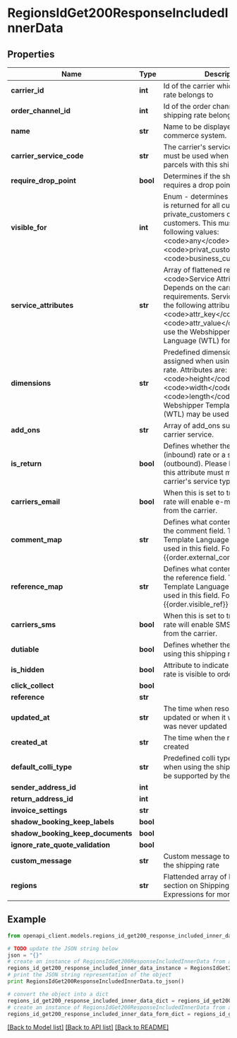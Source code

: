 # RegionsIdGet200ResponseIncludedInnerData


## Properties
Name | Type | Description | Notes
------------ | ------------- | ------------- | -------------
**carrier_id** | **int** | Id of the carrier which the shipping rate belongs to | [optional] [readonly] 
**order_channel_id** | **int** | Id of the order channel which the shipping rate belongs to | [optional] [readonly] 
**name** | **str** | Name to be displayed in the e-commerce system. | [optional] 
**carrier_service_code** | **str** | The carrier&#39;s service code which must be used when generating parcels with this shipping rate. | [optional] 
**require_drop_point** | **bool** | Determines if the shipping rate requires a drop point to be assigned. | [optional] 
**visible_for** | **int** | Enum - determines whether the rate is returned for all customers, private_customers or business customers. This must be one of the following values:  &lt;code&gt;any&lt;/code&gt;, &lt;code&gt;privat_customers&lt;/code&gt;, &lt;code&gt;business_customers&lt;/code&gt; | [optional] 
**service_attributes** | **str** | Array of flattened resources of type &lt;code&gt;Service Attribute&lt;/code&gt;. Depends on the carrier service&#39;s requirements. Service Attribute has the following attributes:  &lt;code&gt;attr_key&lt;/code&gt;, &lt;code&gt;attr_value&lt;/code&gt;. You may use the Webshipper Template Language (WTL) for the values. | [optional] 
**dimensions** | **str** | Predefined dimensions which are a assigned when using the shipping rate. Attributes are: &lt;code&gt;height&lt;/code&gt;,&lt;code&gt;width&lt;/code&gt; and &lt;code&gt;length&lt;/code&gt;. The Webshipper Template Language (WTL) may be used for the values. | [optional] 
**add_ons** | **str** | Array of add_ons supported by the carrier service. | [optional] 
**is_return** | **bool** | Defines whether the rate is a return (inbound) rate or a standard rate (outbound). Please be aware that this attribute must match the carrier&#39;s service type. | [optional] 
**carriers_email** | **bool** | When this is set to true, the shipping rate will enable e-mail notifications from the carrier. | [optional] 
**comment_map** | **str** | Defines what content is included in the comment field. The Webshipper Template Language (WTL) may be used in this field. For example:  {{order.external_comment}} | [optional] 
**reference_map** | **str** | Defines what content is included in the reference field. The Webshipper Template Language (WTL) may be used in this field. For example: {{order.visible_ref}} | [optional] 
**carriers_sms** | **bool** | When this is set to true, the shipping rate will enable SMS notifications from the carrier. | [optional] 
**dutiable** | **bool** | Defines whether the goods sent using this shipping rate are dutiable. | [optional] 
**is_hidden** | **bool** | Attribute to indicate if the shipping rate is visible to order channels | [optional] 
**click_collect** | **bool** |  | [optional] 
**reference** | **str** |  | [optional] 
**updated_at** | **str** | The time when resource was last updated or when it was created if it was never updated | [optional] [readonly] 
**created_at** | **str** | The time when the resource was created | [optional] [readonly] 
**default_colli_type** | **str** | Predefined colli type to be used when using the shipping rate. Must be supported by the carrier. | [optional] 
**sender_address_id** | **int** |  | [optional] 
**return_address_id** | **int** |  | [optional] 
**invoice_settings** | **str** |  | [optional] 
**shadow_booking_keep_labels** | **bool** |  | [optional] 
**shadow_booking_keep_documents** | **bool** |  | [optional] 
**ignore_rate_quote_validation** | **bool** |  | [optional] 
**custom_message** | **str** | Custom message to be displayed for the shipping rate | [optional] 
**regions** | **str** | Flattended array of Regions. See section on Shipping Regions and Expressions for more details | [optional] 

## Example

```python
from openapi_client.models.regions_id_get200_response_included_inner_data import RegionsIdGet200ResponseIncludedInnerData

# TODO update the JSON string below
json = "{}"
# create an instance of RegionsIdGet200ResponseIncludedInnerData from a JSON string
regions_id_get200_response_included_inner_data_instance = RegionsIdGet200ResponseIncludedInnerData.from_json(json)
# print the JSON string representation of the object
print RegionsIdGet200ResponseIncludedInnerData.to_json()

# convert the object into a dict
regions_id_get200_response_included_inner_data_dict = regions_id_get200_response_included_inner_data_instance.to_dict()
# create an instance of RegionsIdGet200ResponseIncludedInnerData from a dict
regions_id_get200_response_included_inner_data_form_dict = regions_id_get200_response_included_inner_data.from_dict(regions_id_get200_response_included_inner_data_dict)
```
[[Back to Model list]](../README.md#documentation-for-models) [[Back to API list]](../README.md#documentation-for-api-endpoints) [[Back to README]](../README.md)


